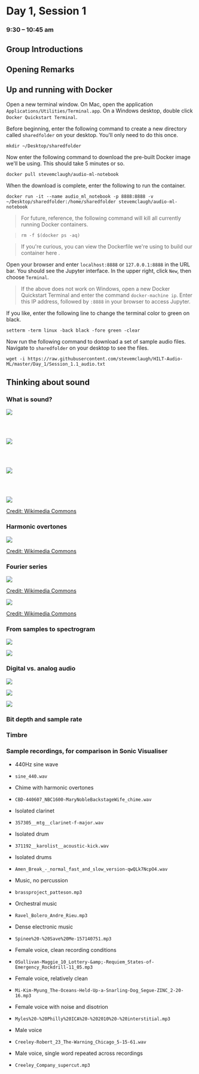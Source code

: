 # Day 1, Session 1
### 9:30 – 10:45 am



## Group Introductions

 <!--(9:30–9:50)-->

## Opening Remarks

 <!--(9:50–10:00)-->



<!--

### What this course isn't
- a course on statistics
- a course on signal processing
- an course on programming/Python
- a course on state-of-the-art ML techniques

### What this course focuses on
- finding, combining, and modifying existing tools
- understanding sound as data
- the limits and possibilities of machine learning for sound collections

My philosophy: play and screwing around is a good way to learn

Don't be discouraged. Think of it as a puzzle

Just Goole the error code. If you find yourself getting actually angry, like emotional -- just get up and make a cup of tea. Or come back to it tomorrow.






### Advice at the outset
- Curb your expectations. Don't expect quick results.
 - Frustration is natural. Push through it.




You don't need to understand every single last detail to do useful/interesting things

   But that means you need to be humble


Borrowing and stealing are ok
- both code and audio

The way librarians work and the way tenure-track research faculty work are very different. Every musicologist and ethnomusicologist on the planet (practically) has an enormous collection of illegally acquired music.


It takes a little work every day over the course of years.
- This is an introduction.


Giving you pristine notebooks is too mindless.


There's learning in copying and pasting.

I didn't make intentional mistakes, but I'm sure I made mistakes. When they come up, let's consider fixing the part of the learning process.





We have 20-some hours this week. If I can show you 20 tools in that time and give you some code you can take home and use for your own purposes, I think it'll be time well spent.


We're walking through a lot of pre-written code snippets, but you should take the opportunity to make tweaks and experiment. And ask questions along the way!



If I make a mistake, just pipe up and correct me. I've spent a lot of time working on this stuff, but I hesitate to call myself an expert. In the ideal case, I hope we can all learn from each other here.



The machine won't answer questions for you. It can suggest directions (help you sift), and it can help support arguments you're already making.


ML is a huge field, and we're just going to scratch the surface.


Audio ML is really hard. And it can be really tedious. And it may or may not solve the kinds of problems you want to solve in your work.

Teaching an ML algorithm is like training a child ...
- This discussion includes audio quality: recordings on street, cassette dubs, etc.



But we're going to learn a lot of good stuff about how to think about sound and how to manage and manipulate collections of digital audio files.


Some of the things we're going to do this week are in a way pretty easy, even trivial. But ... baby steps. Everybody starts somewhere.




-->



## Up and running with Docker
<!--(10:00–10:15)-->

Open a new terminal window. On Mac, open the application `Applications/Utilities/Terminal.app`. On a Windows desktop, double click `Docker Quickstart Terminal`.

Before beginning, enter the following command to create a new directory called `sharedfolder` on your desktop. You'll only need to do this once.

```
mkdir ~/Desktop/sharedfolder
```

Now enter the following command to download the pre-built Docker image we'll be using. This should take 5 minutes or so.

```
docker pull stevemclaugh/audio-ml-notebook
```

When the download is complete, enter the following to run the container.

```
docker run -it --name audio_ml_notebook -p 8888:8888 -v ~/Desktop/sharedfolder:/home/sharedfolder stevemclaugh/audio-ml-notebook
```

>For future, reference, the following command will kill all currently running Docker containers.

>```
>rm -f $(docker ps -aq)
>```



> If you're curious, you can view the Dockerfile we're using to build our container here [](https://github.com/stevemclaugh/audio-ml-notebook/blob/master/Dockerfile).

Open your browser and enter `localhost:8888` or `127.0.0.1:8888` in the URL bar. You should see the Jupyter interface. In the upper right, click `New`, then choose `Terminal`.

> If the above does not work on Windows, open a new Docker Quickstart Terminal and enter the command `docker-machine ip`. Enter this IP address, followed by `:8888` in your browser to access Jupyter.

If you like, enter the following line to change the terminal color to green on black.

```
setterm -term linux -back black -fore green -clear
```

Now run the following command to download a set of sample audio files. Navigate to `sharedfolder` on your desktop to see the files.

```
wget -i https://raw.githubusercontent.com/stevemclaugh/HILT-Audio-ML/master/Day_1/Session_1.1_audio.txt
```




## Thinking about sound
<!-- Lecture -->
<!--(10:15–10:45)-->

### What is sound?

![](img_presentation/Kline_1985_p439.png)

<br><br>

![](img_presentation/Handel_1989_p28.png)

<br><br>

![](img_presentation/Kline_1985_p440.png)

<br><br>

![](img_presentation/2000px-Sine_wave_amplitude.svg.png)

[Credit: Wikimedia Commons](https://commons.wikimedia.org/wiki/File:Sine_wave_amplitude.svg)






### Harmonic overtones


![](img_presentation/2000px-Harmonic_partials_on_strings.svg.png)

[Credit: Wikimedia Commons](https://commons.wikimedia.org/wiki/File:Harmonic_partials_on_strings.svg)




### Fourier series




![](img_presentation/2000px-Square_Wave_Fourier_Series.svg.png)

[Credit: Wikimedia Commons](https://commons.wikimedia.org/wiki/File:Square_Wave_Fourier_Series.svg)



![](img_presentation/2000px-Fourier_Series.svg.png)

[Credit: Wikimedia Commons](https://commons.wikimedia.org/wiki/File:Fourier_Series.svg)






### From samples to spectrogram

![](img_presentation/Kline_1985_p430.png)


![](img_presentation/Handel_1989_p26_spectrograms.png)




### Digital vs. analog audio


![](img_presentation/Pohlmann_2011_p22_sampling.png)


![](img_presentation/Pohlmann_2011_p94.png)



![](img_presentation/Pohlmann_2011_p26_aliasing.png)





### Bit depth and sample rate







### Timbre

### Sample recordings, for comparison in Sonic Visualiser

- 440Hz sine wave
- `sine_440.wav`

- Chime with harmonic overtones
- `CBD-440607_NBC1600-MaryNobleBackstageWife_chime.wav`

- Isolated clarinet
- `357305__mtg__clarinet-f-major.wav`

- Isolated drum
- `371192__karolist__acoustic-kick.wav`

- Isolated drums
- `Amen_Break_-_normal_fast_and_slow_version-qwQLk7NcpO4.wav`

- Music, no percussion
- `brassproject_patteson.mp3`

- Orchestral music
- `Ravel_Bolero_Andre_Rieu.mp3`

- Dense electronic music
- `Spinee%20-%20Save%20Me-157140751.mp3`

- Female voice, clean recording conditions
- `OSullivan-Maggie_10_Lottery-&amp;-Requiem_States-of-Emergency_Rockdrill-11_05.mp3`

- Female voice, relatively clean
- `Mi-Kim-Myung_The-Oceans-Held-Up-a-Snarling-Dog_Segue-ZINC_2-20-16.mp3`

- Female voice with noise and disotrion
- `Myles%20-%20Philly%20ICA%20-%202010%20-%20interstitial.mp3`

- Male voice
- `Creeley-Robert_23_The-Warning_Chicago_5-15-61.wav`

- Male voice, single word repeated across recordings
- `Creeley_Company_supercut.mp3`
